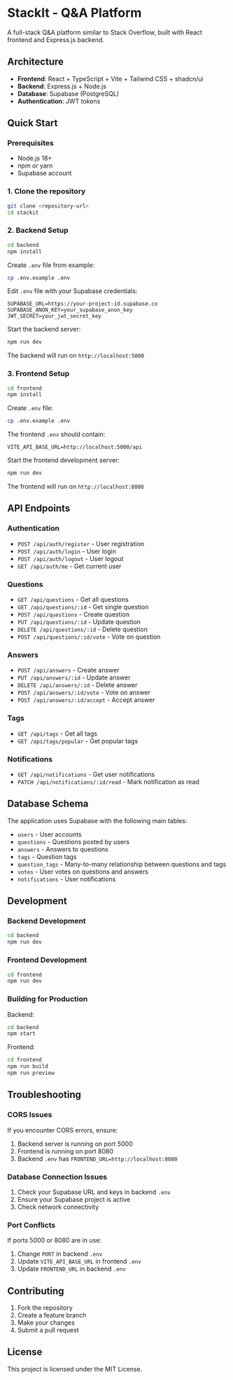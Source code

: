 # StackIt - Q&A Platform

A full-stack Q&A platform similar to Stack Overflow, built with React frontend and Express.js backend.

## Architecture

- **Frontend**: React + TypeScript + Vite + Tailwind CSS + shadcn/ui
- **Backend**: Express.js + Node.js
- **Database**: Supabase (PostgreSQL)
- **Authentication**: JWT tokens

## Quick Start

### Prerequisites

- Node.js 18+ 
- npm or yarn
- Supabase account

### 1. Clone the repository

```bash
git clone <repository-url>
cd stackit
```

### 2. Backend Setup

```bash
cd backend
npm install
```

Create `.env` file from example:
```bash
cp .env.example .env
```

Edit `.env` file with your Supabase credentials:
```env
SUPABASE_URL=https://your-project-id.supabase.co
SUPABASE_ANON_KEY=your_supabase_anon_key
JWT_SECRET=your_jwt_secret_key
```

Start the backend server:
```bash
npm run dev
```

The backend will run on `http://localhost:5000`

### 3. Frontend Setup

```bash
cd frontend
npm install
```

Create `.env` file:
```bash
cp .env.example .env
```

The frontend `.env` should contain:
```env
VITE_API_BASE_URL=http://localhost:5000/api
```

Start the frontend development server:
```bash
npm run dev
```

The frontend will run on `http://localhost:8080`

## API Endpoints

### Authentication
- `POST /api/auth/register` - User registration
- `POST /api/auth/login` - User login
- `POST /api/auth/logout` - User logout
- `GET /api/auth/me` - Get current user

### Questions
- `GET /api/questions` - Get all questions
- `GET /api/questions/:id` - Get single question
- `POST /api/questions` - Create question
- `PUT /api/questions/:id` - Update question
- `DELETE /api/questions/:id` - Delete question
- `POST /api/questions/:id/vote` - Vote on question

### Answers
- `POST /api/answers` - Create answer
- `PUT /api/answers/:id` - Update answer
- `DELETE /api/answers/:id` - Delete answer
- `POST /api/answers/:id/vote` - Vote on answer
- `POST /api/answers/:id/accept` - Accept answer

### Tags
- `GET /api/tags` - Get all tags
- `GET /api/tags/popular` - Get popular tags

### Notifications
- `GET /api/notifications` - Get user notifications
- `PATCH /api/notifications/:id/read` - Mark notification as read

## Database Schema

The application uses Supabase with the following main tables:
- `users` - User accounts
- `questions` - Questions posted by users
- `answers` - Answers to questions
- `tags` - Question tags
- `question_tags` - Many-to-many relationship between questions and tags
- `votes` - User votes on questions and answers
- `notifications` - User notifications

## Development

### Backend Development
```bash
cd backend
npm run dev
```

### Frontend Development
```bash
cd frontend
npm run dev
```

### Building for Production

Backend:
```bash
cd backend
npm start
```

Frontend:
```bash
cd frontend
npm run build
npm run preview
```

## Troubleshooting

### CORS Issues
If you encounter CORS errors, ensure:
1. Backend server is running on port 5000
2. Frontend is running on port 8080
3. Backend `.env` has `FRONTEND_URL=http://localhost:8080`

### Database Connection Issues
1. Check your Supabase URL and keys in backend `.env`
2. Ensure your Supabase project is active
3. Check network connectivity

### Port Conflicts
If ports 5000 or 8080 are in use:
1. Change `PORT` in backend `.env`
2. Update `VITE_API_BASE_URL` in frontend `.env`
3. Update `FRONTEND_URL` in backend `.env`

## Contributing

1. Fork the repository
2. Create a feature branch
3. Make your changes
4. Submit a pull request

## License

This project is licensed under the MIT License.
